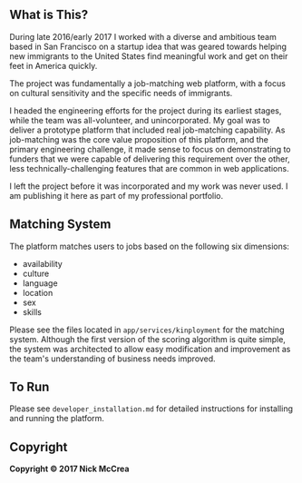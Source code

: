## What is This?

During late 2016/early 2017 I worked with a diverse and ambitious team based in San Francisco on a startup idea that was geared towards helping new immigrants to the United States find meaningful work and get on their feet in America quickly.

The project was fundamentally a job-matching web platform, with a focus on cultural sensitivity and the specific needs of immigrants.

I headed the engineering efforts for the project during its earliest stages, while the team was all-volunteer, and unincorporated. My goal was to deliver a prototype platform that included real job-matching capability. As job-matching was the core value proposition of this platform, and the primary engineering challenge, it made sense to focus on demonstrating to funders that we were capable of delivering this requirement over the other, less technically-challenging features that are common in web applications.

I left the project before it was incorporated and my work was never used. I am publishing it here as part of my professional portfolio.

## Matching System

The platform matches users to jobs based on the following six dimensions:

- availability
- culture
- language
- location
- sex
- skills

Please see the files located in `app/services/kinployment` for the matching system. Although the first version of the scoring algorithm is quite simple, the system was architected to allow easy modification and improvement as the team's understanding of business needs improved.

## To Run

Please see `developer_installation.md` for detailed instructions for installing and running the platform.

## Copyright

**Copyright © 2017 Nick McCrea**